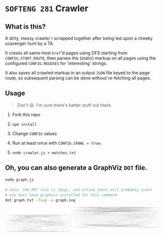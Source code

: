 # `SOFTENG 281` Crawler

## What is this?

A dirty, messy crawler I scrapped together after being led upon a cheeky scavenger hunt by a TA.

It crawls all same-host `href`'d pages using DFS starting from `CONFIG.START_ROUTE`, then parses the (static) markup on all pages using the configured `CONFIG.REGEXES` for 'interesting' strings.

It also saves all crawled markup in an output `JSON` file keyed to the page route, so subsequent parsing can be done without re-fetching all pages.

## Usage

> Don't :smiley:. I'm sure there's better stuff out there.

1. Fork this repo

2. `npm install`

3. Change `CONFIG` values

4. Run at least once with `CONFIG.CRAWL = true;`

5. `node crawler.js > matches.txt`

## Oh, you can also generate a GraphViz `DOT` file.

```bash
node graph.js

# note: the DOT file is /big/, and online tools will probably crash
# you must have graphviz installed for this command
dot graph.txt -Tsvg -o graph.svg
```

![Graph](graph/graph.svg)
